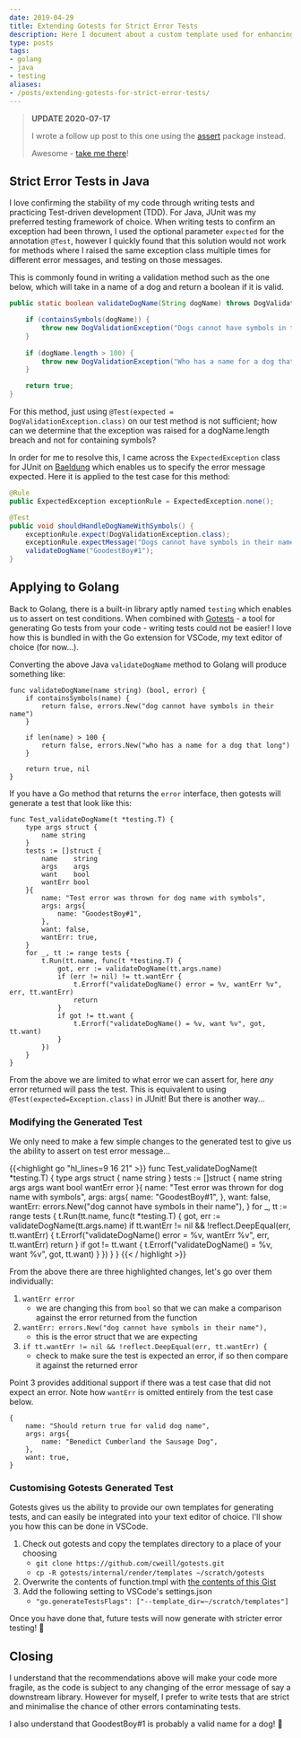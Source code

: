 ```yaml
---
date: 2019-04-29
title: Extending Gotests for Strict Error Tests
description: Here I document about a custom template used for enhancing how errors are tested in the gotests library.
type: posts
tags:
- golang
- java
- testing
aliases:
- /posts/extending-gotests-for-strict-error-tests/
---
```


> **UPDATE 2020-07-17**
>
> I wrote a follow up post to this one using the [assert](https://godoc.org/github.com/stretchr/testify/assert) package instead. 
>
> Awesome - [take me there](/blog/assertions-in-gotests-test-generation/)!

## Strict Error Tests in Java

I love confirming the stability of my code through writing tests and practicing Test-driven development (TDD).  For Java, JUnit was my preferred testing framework of choice. When writing tests to confirm an exception had been thrown, I used the optional parameter `expected` for the annotation `@Test`, however I quickly found that this solution would not work for methods where I raised the same exception class multiple times for different error messages, and testing on those messages. 

This is commonly found in writing a validation method such as the one below, which will take in a name of a dog and return a boolean if it is valid. 

```java
public static boolean validateDogName(String dogName) throws DogValidationException {

    if (containsSymbols(dogName)) {
        throw new DogValidationException("Dogs cannot have symbols in their name!");
    }
    
    if (dogName.length > 100) {
        throw new DogValidationException("Who has a name for a dog that long?!");
    }

    return true;
}
```

For this method, just using `@Test(expected = DogValidationException.class)` on our test method is not sufficient; how can we determine that the exception was raised for a dogName.length breach and not for containing symbols?

In order for me to resolve this, I came across the `ExpectedException` class for JUnit on [Baeldung](https://www.baeldung.com/junit-assert-exception) which enables us to specify the error message expected. Here it is applied to the test case for this method:

```java
@Rule
public ExpectedException exceptionRule = ExpectedException.none();

@Test
public void shouldHandleDogNameWithSymbols() {
    exceptionRule.expect(DogValidationException.class);
    exceptionRule.expectMessage("Dogs cannot have symbols in their name!");
    validateDogName("GoodestBoy#1");
}
```

## Applying to Golang

Back to Golang, there is a built-in library aptly named `testing` which enables us to assert on test conditions. When combined with [Gotests](https://github.com/cweill/gotests) - a tool for generating Go tests from your code - writing tests could not be easier! I love how this is bundled in with the Go extension for VSCode, my text editor of choice (for now...).

Converting the above Java `validateDogName` method to Golang will produce something like:

```golang
func validateDogName(name string) (bool, error) {
    if containsSymbols(name) {
        return false, errors.New("dog cannot have symbols in their name")
    }

    if len(name) > 100 {
        return false, errors.New("who has a name for a dog that long")
    }

    return true, nil
}
```

If you have a Go method that returns the `error` interface, then gotests will generate a test that look like this:

```golang
func Test_validateDogName(t *testing.T) {
    type args struct {
        name string
    }
    tests := []struct {
        name    string
        args    args
        want    bool
        wantErr bool
    }{
        name: "Test error was thrown for dog name with symbols",
        args: args{
            name: "GoodestBoy#1",
        },
        want: false,
        wantErr: true,
    }
    for _, tt := range tests {
        t.Run(tt.name, func(t *testing.T) {
            got, err := validateDogName(tt.args.name)
            if (err != nil) != tt.wantErr {
                t.Errorf("validateDogName() error = %v, wantErr %v", err, tt.wantErr)
                return
            }
            if got != tt.want {
                t.Errorf("validateDogName() = %v, want %v", got, tt.want)
            }
        })
    }
}
```

From the above we are limited to what error we can assert for, here *any* error returned will pass the test. This is equivalent to using `@Test(expected=Exception.class)` in JUnit! But there is another way...

### Modifying the Generated Test

We only need to make a few simple changes to the generated test to give us the ability to assert on test error message...

{{<highlight go "hl_lines=9 16 21" >}}
func Test_validateDogName(t *testing.T) {
    type args struct {
        name string
    }
    tests := []struct {
        name    string
        args    args
        want    bool
        wantErr error
    }{
        name: "Test error was thrown for dog name with symbols",
        args: args{
            name: "GoodestBoy#1",
        },
        want: false,
        wantErr: errors.New("dog cannot have symbols in their name"),
    }
    for _, tt := range tests {
        t.Run(tt.name, func(t *testing.T) {
            got, err := validateDogName(tt.args.name)
            if tt.wantErr != nil && !reflect.DeepEqual(err, tt.wantErr) {
                t.Errorf("validateDogName() error = %v, wantErr %v", err, tt.wantErr)
                return
            }
            if got != tt.want {
                t.Errorf("validateDogName() = %v, want %v", got, tt.want)
            }
        })
    }
}
{{< / highlight >}}

From the above there are three highlighted changes, let's go over them individually:

1. `wantErr error` 
    - we are changing this from `bool` so that we can make a comparison against the error returned from the function
1. `wantErr: errors.New("dog cannot have symbols in their name"),`
    - this is the error struct that we are expecting
1. `if tt.wantErr != nil && !reflect.DeepEqual(err, tt.wantErr) {`
    - check to make sure the test is expected an error, if so then compare it against the returned error

Point 3 provides additional support if there was a test case that did not expect an error. Note how `wantErr` is omitted entirely from the test case below.

```golang
{
    name: "Should return true for valid dog name",
    args: args{
        name: "Benedict Cumberland the Sausage Dog",
    },
    want: true,
}
```

### Customising Gotests Generated Test

Gotests gives us the ability to provide our own templates for generating tests, and can easily be integrated into your text editor of choice. I'll show you how this can be done in VSCode.

1. Check out gotests and copy the templates directory to a place of your choosing
    - `git clone https://github.com/cweill/gotests.git`
    - `cp -R gotests/internal/render/templates ~/scratch/gotests`
1. Overwrite the contents of function.tmpl with [the contents of this Gist](https://gist.github.com/jdheyburn/978e7b84dc9c197bcdd41afece2edab5)
1. Add the following setting to VSCode's settings.json
    - `"go.generateTestsFlags": ["--template_dir=~/scratch/templates"]` 

Once you have done that, future tests will now generate with stricter error testing! :tada:

## Closing

I understand that the recommendations above will make your code more fragile, as the code is subject to any changing of the error message of say a downstream library. However for myself, I prefer to write tests that are strict and minimalise the chance of other errors contaminating tests.

I also understand that GoodestBoy#1 is probably a valid name for a dog! :dog:
